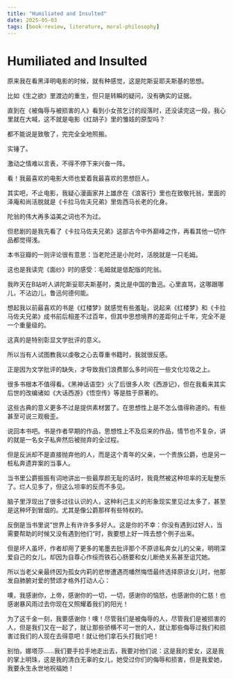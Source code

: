 ```yaml
---
title: "Humiliated and Insulted"
date: 2025-05-03
tags: [book-review, literature, moral-philosophy]
---
```


# Humiliated and Insulted


原来我在看黑泽明电影的时候，就有种感觉，这是陀斯妥耶夫斯基的思想。

比如《生之欲》里渡边的重生，但只是转瞬的疑问，没有确实的证据。

直到在《被侮辱与被损害的人》看到小女孩乞讨的段落时，还没读完这一段，我心里就在大喊，这不就是电影《红胡子》里的雏妓的原型吗？

都不能说是致敬了，完完全全地照搬。

实锤了。

激动之情难以言表，不得不停下来兴奋一阵。

看！我最喜欢的电影大师也爱着我最喜欢的思想巨人。

其实吧，不止电影，我疑心漫画家井上雄彦在《浪客行》里也在致敬托翁，里面的泽庵和尚活脱就是《卡拉马佐夫兄弟》里佐西马长老的化身。

陀翁的伟大再多溢美之词也不为过。

但悲剧的是我先看了《卡拉马佐夫兄弟》这部古今中外巅峰之作，再看其他一切作品都觉得浅。

本书豆瓣的一则评论很有意思：当老陀还是小陀时，活脱就是一只毛姆。

这也是我读完《面纱》时的感受：毛姆就是低配版的陀翁。

我昨天在B站听人讲陀斯妥耶夫斯基时，类比是中国的鲁迅。心里直骂，这哪跟哪儿，不沾边儿，鲁迅何德何能。

想起我以前最喜欢的书是《红楼梦》就感觉有些羞耻。说起来《红楼梦》和《卡拉马佐夫兄弟》成书前后相差不过百年，但其中思想境界的差距何止千年，完全不是一个重量级的。

这真的是特别彰显文学批评的意义。

所以当有人试图教我以虔敬之心去尊重书籍时，我就很反感。

正是因为文学批评的缺失，才导致我们浪费那么多时间在一些文化垃圾之上。

很多书根本不值得看。《黑神话语空》火了后很多人吹《西游记》，但在我看来其实后世的改编诸如《大话西游》《悟空传》等是胜于原著的。

这些古典的意义更多不过是提供素材罢了。在思想性上是不怎么值得称道的。有些甚至可说三观极歪。

说回本书吧。书是作者早期的作品，思想性上不及后来的作品，情节也不复杂，讲的就是一名女子私奔然后被抛弃的全过程。

但是反派却不是直接抛弃他的人，而是这个青年的父亲，一个贵族公爵，也是另一桩私奔遗弃案的当事人。

当书里公爵振振有词地讲出一些最厚颜无耻的话时，我竟然被这种坦率的无耻整乐了。烂人见多了，但这么坦率的反而不多见。

脑子里浮现出了很多过往认识的人，这种利己主义的形象现实里见过太多了，甚至是这种坏到冒烟的。尤其是像公爵那样有些特权的。

反倒是当书里说”世界上有许许多多好人。这是你的不幸：你没有遇到过好人，当需要帮助的时候又没有遇到他们“时，我要想上好一阵去想个例子出来。

但是坏人虽坏，作者却用了更多的笔墨去批评那个不原谅私奔女儿的父亲，明明深爱自己的女儿，却因为自尊心作绥而铁石心肠要和女儿断绝关系甚至诅咒她。

所以当老父亲最终因为孤女内莉的悲惨遭遇而幡然悔悟最终选择原谅女儿时，他那发自肺腑对爱的赞颂才格外打动人心：

噢，我感谢你，上帝，感谢你的一切，一切，感谢你的恼怒，也感谢你的仁慈！也感谢暴风雨过去你现在又照耀着我们的阳光！

为了这千金一刻，我要感谢你！噢！尽管我们是被侮辱的人，尽管我们是被损害的人，但是我们又在一起了，就让那些骄横不可一世的人，就让那些侮辱过我们和损害过我们的人现在去得意吧！就让他们拿石头打我们吧！

别怕，娜塔莎……我们要手拉手地走出去，我要对他们说：这是我的爱女，这是我的掌上明珠，这是我的清白无辜的女儿，她受过你们的侮辱和损害，但是我爱她，我要永生永世地祝福她！
